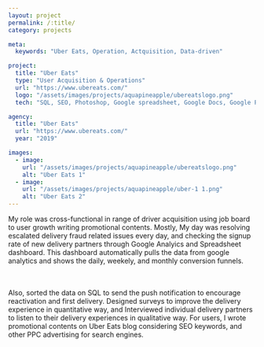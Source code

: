 ```yaml
---
layout: project
permalink: /:title/
category: projects

meta:
  keywords: "Uber Eats, Operation, Actquisition, Data-driven"

project:
  title: "Uber Eats"
  type: "User Acquisition & Operations"
  url: "https://www.ubereats.com/"
  logo: "/assets/images/projects/aquapineapple/ubereatslogo.png"
  tech: "SQL, SEO, Photoshop, Google spreadsheet, Google Docs, Google Presentation, Google Analytics"

agency:
  title: "Uber Eats"
  url: "https://www.ubereats.com/"
  year: "2019"

images:
  - image:
    url: "/assets/images/projects/aquapineapple/ubereatslogo.png"
    alt: "Uber Eats 1"
  - image:
    url: "/assets/images/projects/aquapineapple/uber-1 1.png"
    alt: "Uber Eats 2"
---
```

<p>My role was cross-functional in range of driver acquisition using job board to user growth writing promotional contents. Mostly, My day was resolving escalated delivery fraud related issues every day, and checking the signup rate of new delivery partners through Google Analyics and Spreadsheet dashboard. This dashboard automatically pulls the data from google analytics and shows the daily, weekely, and monthly conversion funnels.</p><br><br>Also, sorted the data on SQL to send the push notification to encourage reactivation and first delivery. Designed surveys to improve the delivery experience in quantitative way, and Interviewed individual delivery partners to listen to their delivery experiences in qualitative way. For users, I wrote promotional contents on Uber Eats blog considering SEO keywords, and other PPC advertising for search engines.<br><br> 

